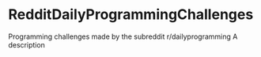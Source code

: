 # RedditDailyProgrammingChallenges
Programming challenges made by the subreddit r/dailyprogramming
A description
